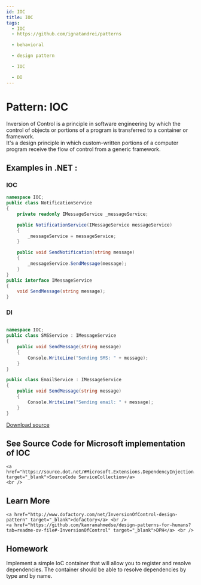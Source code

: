 ```yaml
---
id: IOC
title: IOC
tags:
  - IOC
  - https://github.com/ignatandrei/patterns

  - behavioral

  - design pattern

  - IOC

  - DI
---
```


# Pattern:  IOC

Inversion of Control is a principle in software engineering by which the control of objects or portions of a program is transferred to a container or framework.    <br />
It's a design principle in which custom-written portions of a computer program receive the flow of control from a generic framework.    <br />

## Examples in .NET : 


###  IOC
```csharp showLineNumbers title="IOC example for Pattern IOC"
namespace IOC;
public class NotificationService
{
    private readonly IMessageService _messageService;

    public NotificationService(IMessageService messageService)
    {
        _messageService = messageService;
    }

    public void SendNotification(string message)
    {
        _messageService.SendMessage(message);
    }
}
public interface IMessageService
{
    void SendMessage(string message);
}

```


###  DI
```csharp showLineNumbers title="DI example for Pattern IOC"

namespace IOC;
public class SMSService : IMessageService
{
    public void SendMessage(string message)
    {
        Console.WriteLine("Sending SMS: " + message);
    }
}

public class EmailService : IMessageService
{
    public void SendMessage(string message)
    {
        Console.WriteLine("Sending email: " + message);
    }
}

```


[Download source](/zipSourceCodes/ioc.zip)



## See Source Code for Microsoft implementation of IOC

    <a href="https://source.dot.net/#Microsoft.Extensions.DependencyInjection.Abstractions/ServiceCollection.cs" target="_blank">SourceCode ServiceCollection</a>
    <br />


## Learn More

    <a href="http://www.dofactory.com/net/InversionOfControl-design-pattern" target="_blank">dofactory</a> <br />
    <a href="https://github.com/kamranahmedse/design-patterns-for-humans?tab=readme-ov-file#-InversionOfControl" target="_blank">DPH</a> <br />


## Homework

Implement a simple IoC container that will allow you to register and resolve dependencies. The container should be able to resolve dependencies by type and by name.

